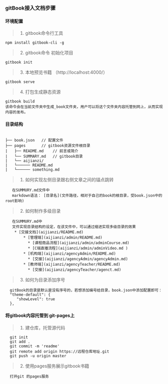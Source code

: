 
### gitBook接入文档步骤

####  环境配置
> 1. gitbook命令行工具
```
npm install gitbook-cli -g
```
> 2. gitbook命令 初始化项目
```
gitbook init
```
> 3. 本地预览书籍 （http://localhost:4000/）
```
gitbook serve
```
> 4. 打包生成静态资源
```
gitbook build
该命令会在当前文件夹中生成_book文件夹，用户可以将这个文件夹内容托管到网上，从而实现内容的发布。
```

#### 目录结构
```

├── book.json   // 配置文件
├── pages       // gitbook资源文件根目录
|   ├── README.md    // 前言或简介
|   └── SUMMARY.md   // gitbook目录
|   └── aijianzi/   
|   └────── README.md
|   └────── something.md
```
> 1. 如何实现左侧目录跟右侧文章之间的锚点跳转
```
   在SUMMURY.md文件中
   markdown语法： [目录名](文件路径，相对于自己的book的根目录，受book.json中的root影响)
```
> 2. 如何制作多级目录
```
   在SUMMURY.md中
   文件实现目录结构的设定，在该文件中，可以通过缩进实现多级目录的效果
    * [交接文档](aijianzi/README.md)
        * [管理端](aijianzi/admin/README.md)
          * [课程商品流程](aijianzi/admin/adminCourse.md)
          * [C端直播流程](aijianzi/admin/adminVideo.md )
        * [机构端](aijianzi/agencyAdmin/README.md)
          * [交接](aijianzi/agencyAdmin/agencyAdmin.md)
        * [教师端](aijianzi/agencyTeacher/README.md)
          * [交接](aijianzi/agencyTeacher/agenct.md)
```
> 3. 如何为目录添加序号
```
  gitBook的目录是默认是没有序号的，若想添加编号给目录，book.json中添加配置即可：
  "theme-default": {
     "showLevel": true
  },
```

#### 将gitbook内容托管到 git-pages上
> 1. 建仓库，托管源代码
```
  git init
  git add .
  git commit -m 'readme'
  git remote add origin https://远程仓库地址.git
  git push -u origin master
```
> 2. 使用pages服务展示gitbook书籍
```
  打开git 的pages服务
```